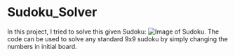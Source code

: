 # Sudoku_Solver
In this project, I tried to solve this given Sudoku:
![Image of Sudoku](https://github.com/Qi-He-0604/Sudoku_Solver/issues/1).
The code can be used to solve any standard 9x9 sudoku by simply changing the numbers in initial board.
